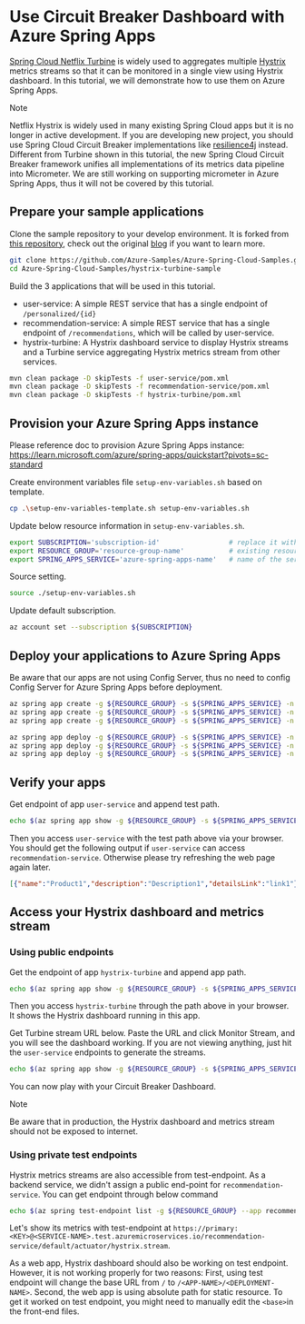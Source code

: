 # Use Circuit Breaker Dashboard with Azure Spring Apps
[Spring Cloud Netflix Turbine](https://github.com/Netflix/Turbine) is widely used to aggregates multiple [Hystrix](https://github.com/Netflix/Hystrix) metrics streams so that it can be monitored in a single view using Hystrix dashboard. In this tutorial, we will demonstrate how to use them on Azure Spring Apps.

>[!NOTE]
> Netflix Hystrix is widely used in many existing Spring Cloud apps but it is no longer in active development. If you are developing new project, you should use Spring Cloud Circuit Breaker implementations like [resilience4j](https://github.com/resilience4j/resilience4j) instead. Different from Turbine shown in this tutorial, the new Spring Cloud Circuit Breaker framework unifies all implementations of its metrics data pipeline into Micrometer. We are still working on supporting micrometer in Azure Spring Apps, thus it will not be covered by this tutorial.

## Prepare your sample applications

Clone the sample repository to your develop environment. It is forked from [this repository](https://github.com/StackAbuse/spring-cloud/tree/master/spring-turbine), check out the original [blog](https://stackabuse.com/spring-cloud-turbine/) if you want to learn more.

```bash
git clone https://github.com/Azure-Samples/Azure-Spring-Cloud-Samples.git
cd Azure-Spring-Cloud-Samples/hystrix-turbine-sample
```

Build the 3 applications that will be used in this tutorial.
* user-service: A simple REST service that has a single endpoint of `/personalized/{id}`
* recommendation-service: A simple REST service that has a single endpoint of `/recommendations`, which will be called by user-service.
* hystrix-turbine: A Hystrix dashboard service to display Hystrix streams and a Turbine service aggregating Hystrix metrics stream from other services.
  
```bash
mvn clean package -D skipTests -f user-service/pom.xml
mvn clean package -D skipTests -f recommendation-service/pom.xml
mvn clean package -D skipTests -f hystrix-turbine/pom.xml
```

## Provision your Azure Spring Apps instance

Please reference doc to provision Azure Spring Apps instance: https://learn.microsoft.com/azure/spring-apps/quickstart?pivots=sc-standard

Create environment variables file `setup-env-variables.sh` based on template. 
```bash
cp .\setup-env-variables-template.sh setup-env-variables.sh
```

Update below resource information in `setup-env-variables.sh`.
```bash
export SUBSCRIPTION='subscription-id'                 # replace it with your subscription-id
export RESOURCE_GROUP='resource-group-name'           # existing resource group or one that will be created in next steps
export SPRING_APPS_SERVICE='azure-spring-apps-name'   # name of the service that will be created in the next steps
```

Source setting.
```bash
source ./setup-env-variables.sh
```

Update default subscription.
```bash
az account set --subscription ${SUBSCRIPTION}
```

## Deploy your applications to Azure Spring Apps

Be aware that our apps are not using Config Server, thus no need to config Config Server for Azure Spring Apps before deployment.

```bash
az spring app create -g ${RESOURCE_GROUP} -s ${SPRING_APPS_SERVICE} -n user-service --is-public
az spring app create -g ${RESOURCE_GROUP} -s ${SPRING_APPS_SERVICE} -n recommendation-service
az spring app create -g ${RESOURCE_GROUP} -s ${SPRING_APPS_SERVICE} -n hystrix-turbine --is-public

az spring app deploy -g ${RESOURCE_GROUP} -s ${SPRING_APPS_SERVICE} -n user-service --artifact-path user-service/target/user-service.jar
az spring app deploy -g ${RESOURCE_GROUP} -s ${SPRING_APPS_SERVICE} -n recommendation-service --artifact-path recommendation-service/target/recommendation-service.jar
az spring app deploy -g ${RESOURCE_GROUP} -s ${SPRING_APPS_SERVICE} -n hystrix-turbine --artifact-path hystrix-turbine/target/hystrix-turbine.jar
```

## Verify your apps
Get endpoint of app `user-service` and append test path.
```bash
echo $(az spring app show -g ${RESOURCE_GROUP} -s ${SPRING_APPS_SERVICE} -n user-service --query "properties.url" -o tsv)"/personalized/1"
```

Then you access `user-service` with the test path above via your browser. You should get the following output if `user-service` can access `recommendation-service`. Otherwise please try refreshing the web page again later.

```json
[{"name":"Product1","description":"Description1","detailsLink":"link1"},{"name":"Product2","description":"Description2","detailsLink":"link3"},{"name":"Product3","description":"Description3","detailsLink":"link3"}]
```

## Access your Hystrix dashboard and metrics stream

### Using public endpoints
Get the endpoint of app `hystrix-turbine` and append app path.
```bash
echo $(az spring app show -g ${RESOURCE_GROUP} -s ${SPRING_APPS_SERVICE} -n hystrix-turbine --query "properties.url" -o tsv)/hystrix
```

Then you access `hystrix-turbine` through the path above in your browser. It shows the Hystrix dashboard running in this app.

Get Turbine stream URL below. Paste the URL and click Monitor Stream, and you will see the dashboard working. If you are not viewing anything, just hit the `user-service` endpoints to generate the streams.
```bash
echo $(az spring app show -g ${RESOURCE_GROUP} -s ${SPRING_APPS_SERVICE} -n hystrix-turbine --query "properties.url" -o tsv)/turbine.stream?cluster=default
```

You can now play with your Circuit Breaker Dashboard.

>[!NOTE] 
> Be aware that in production, the Hystrix dashboard and metrics stream should not be exposed to internet. 

### Using private test endpoints

Hystrix metrics streams are also accessible from test-endpoint. As a backend service, we didn't assign a public end-point for `recommendation-service`. You can get endpoint through below command
```bash
echo $(az spring test-endpoint list -g ${RESOURCE_GROUP} --app recommendation-service -n ${SPRING_APPS_SERVICE} --app recommendation-service --query "primaryTestEndpoint" -o tsv)
```

Let's show its metrics with test-endpoint at `https://primary:<KEY>@<SERVICE-NAME>.test.azuremicroservices.io/recommendation-service/default/actuator/hystrix.stream`.


As a web app, Hystrix dashboard should also be working on test endpoint. However, it is not working properly for two reasons: First, using test endpoint will change the base URL from `/` to `/<APP-NAME>/<DEPLOYMENT-NAME>`. Second, the web app is using absolute path for static resource. To get it worked on test endpoint, you might need to manually edit the `<base>`in the front-end files.